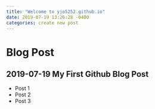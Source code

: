 ```yaml
---
title: "Welcome to yjo5252.github.io"
date: 2019-07-19 13:26:28 -0400
categories: create new post
---
```


# Blog Post
## 2019-07-19 My First Github Blog Post

* Post 1
* Post 2
* Post 3
